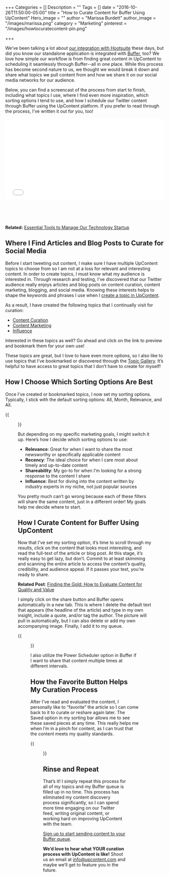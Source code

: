+++
Categories = []
Description = ""
Tags = []
date = "2016-10-26T11:50:00-05:00"
title = "How to Curate Content for Buffer Using UpContent"
Hero_image = ""
author = "Marissa Burdett"
author_image = "/images/marissa.png"
category = "Marketing"
pinterest = "/images/howtocuratecontent-pin.png"

+++

We’ve been talking a lot about [our integration with Hootsuite](https://upcontent.com/post/hootsuite-integration/?utm_source=upcontent-blog&utm_medium=blog&utm_campaign=hootsuite-integration-blog) these days, but did you know our standalone application is integrated with [Buffer](http://buffer.com), too? We love how simple our workflow is from finding great content in UpContent to scheduling it seamlessly through Buffer--all in one place. While this process has become second nature to us, we thought we would break it down and share what topics we pull content from and how we share it on our social media networks for our audience.

Below, you can find a screencast of the process from start to finish, including what topics I use, where I find even more inspiration, which sorting options I tend to use, and how I schedule our Twitter content through Buffer using the UpContent platform. If you prefer to read through the process, I’ve written it out for you, too!

<div class="wistia_responsive_padding" style="padding:51.4% 0 0 0;position:relative; margin-bottom:80px;"><div class="wistia_responsive_wrapper" style="height:100%;left:0;position:absolute;top:0;width:100%;"><iframe src="//fast.wistia.net/embed/iframe/y3kpbbwhgk?videoFoam=true" allowtransparency="true" frameborder="0" scrolling="no" class="wistia_embed" name="wistia_embed" allowfullscreen mozallowfullscreen webkitallowfullscreen oallowfullscreen msallowfullscreen width="100%" height="100%"></iframe></div></div>
<script src="//fast.wistia.net/assets/external/E-v1.js" async></script>

**Related:** [Essential Tools to Manage Our Technology Startup](/post/essential-tools-to-manage-our-startup)

## Where I Find Articles and Blog Posts to Curate for Social Media

Before I start tweeting out content, I make sure I have multiple UpContent topics to choose from so I am not at a loss for relevant and interesting content. In order to create topics, I must know what my audience is interested in. Through research and testing, I’ve discovered that our Twitter audience really enjoys articles and blog posts on content curation, content marketing, blogging, and social media. Knowing these interests helps to shape the keywords and phrases I use when I [create a topic in UpContent](https://upcontent.com/post/how-to-create-an-effective-upcontent-topic/?utm_source=upcontent-blog&utm_medium=blog&utm_campaign=effective-topic-blog).

As a result, I have created the following topics that I continually visit for curation:

- [Content Curation](https://my.upcontent.com/tools/suggestions/91fc37dd-506b-4e3b-a2e4-9d7cc7576a53?filter=all&time=30&sort=relevance?utm_source=upcontent-blog&utm_medium=blog&utm_campaign=content-curation-topic)
- [Content Marketing](https://my.upcontent.com/tools/suggestions/61889881-8740-4320-beb9-17827c5ad298?filter=all&time=30&sort=relevance?utm_source=upcontent-blog&utm_medium=blog&utm_campaign=content-marketing-topic)
- [Influence](https://my.upcontent.com/tools/suggestions/76cf6875-e515-41a5-bc64-4a31d4a341ef?filter=all&time=30&sort=relevance?utm_source=upcontent-blog&utm_medium=blog&utm_campaign=influence-topic)

Interested in these topics as well? Go ahead and click on the link to preview and bookmark them for your own use!

These topics are great, but I love to have even more options, so I also like to use topics that I’ve bookmarked or discovered through the [Topic Gallery](https://gallery.upcontent.com). It’s helpful to have access to great topics that I don’t have to create for myself!

## How I Choose Which Sorting Options Are Best

Once I’ve created or bookmarked topics, I now set my sorting options. Typically, I stick with the default sorting options: All, Month, Relevance, and All.

{{<figure src="/images/filter-bar.png" title="" alt="UpContent Filter Bar" caption-top="false">}}

But depending on my specific marketing goals, I might switch it up. Here’s how I decide which sorting options to use:

- **Relevance**: Great for when I want to share the most newsworthy or specifically applicable content
- **Recency**: The ideal choice for when I care most about timely and up-to-date content
- **Shareability**: My go-to for when I’m looking for a strong response to the content I share
- **Influence**: Best for diving into the content written by industry experts in my niche, not just popular sources

You pretty much can’t go wrong because each of these filters will share the same content, just in a different order! My goals help me decide where to start.

## How I Curate Content for Buffer Using UpContent

Now that I’ve set my sorting option, it’s time to scroll through my results, click on the content that looks most interesting, and read the full-text of the article or blog post. At this stage, it’s really easy to get lazy, but don’t. Commit to at least skimming and scanning the entire article to access the content’s quality, credibility, and audience appeal. If it passes your test, you’re ready to share.

**Related Post**: [Finding the Gold: How to Evaluate Content for Quality and Value](https://upcontent.com/post/how-to-evaluate-content/?utm_source=upcontent-blog&utm_medium=blog&utm_campaign=evaluate-content-blog)

I simply click on the share button and Buffer opens automatically in a new tab. This is where I delete the default text that appears (the headline of the article) and type in my own insight, include a quote, and/or tag the author. The picture will pull in automatically, but I can also delete or add my own accompanying image. Finally, I add it to my queue.

{{<figure src="/images/buffer-workflow.png" title="" alt="Buffer Workflow" caption-top="false">}}

I also utilize the Power Scheduler option in Buffer if I want to share that content multiple times at different intervals.

## How the Favorite Button Helps My Curation Process

After I’ve read and evaluated the content, I personally like to “favorite” the article so I can come back to it to curate or reshare again later. The Saved option in my sorting bar allows me to see these saved pieces at any time. This really helps me when I’m in a pinch for content, as I can trust that the content meets my quality standards.

{{<figure src="/images/faved-suggestions.png" title="" alt="UpContent Favorited Suggestions" caption-top="false">}}

## Rinse and Repeat

That’s it! I simply repeat this process for all of my topics and my Buffer queue is filled up in no time. This process has eliminated my content discovery process significantly, so I can spend more time engaging on our Twitter feed, writing original content, or working hard on improving UpContent with the team.

[Sign up to start sending content to your Buffer queue](http://upcontent.com/signup).

**We’d love to hear what YOUR curation process with UpContent is like!** Shoot us an email at info@upcontent.com and maybe we’ll get to feature you in the future.
